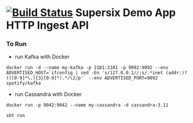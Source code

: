 [![Build Status](https://travis-ci.org/navicore/supersix-http.svg?branch=master)](https://travis-ci.org/navicore/supersix-http)
Supersix Demo App HTTP Ingest API
===

### To Run

* run Kafka with Docker
```
docker run -d --name my-kafka -p 2181:2181 -p 9092:9092 --env ADVERTISED_HOST=`ifconfig | sed -En 's/127.0.0.1//;s/.*inet (addr:)?(([0-9]*\.){3}[0-9]*).*/\2/p'` --env ADVERTISED_PORT=9092 spotify/kafka
```

* run Cassandra with Docker
```
docker run -p 9042:9042 --name my-cassandra -d cassandra:3.11
```

`sbt run`

